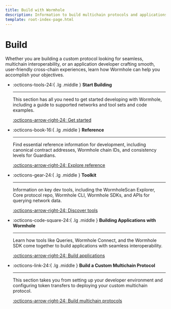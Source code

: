 ```yaml
---
title: Build with Wormhole
description: Information to build multichain protocols and applications, including guidance on customization, key references, and tips for getting started. 
template: root-index-page.html 
---
```


# Build

Whether you are building a custom protocol looking for seamless, multichain interoperability, or an application developer crafting smooth, user-friendly cross-chain experiences, learn how Wormhole can help you accomplish your objectives. 

<div class="grid cards" markdown>

-   :octicons-tools-24:{ .lg .middle } **Start Building**

    ---

    This section has all you need to get started developing with Wormhole, including a guide to supported networks and tool sets and code examples.

    [:octicons-arrow-right-24: Get started](/build/start-building/)

-   :octicons-book-16:{ .lg .middle } **Reference**

    ---

    Find essential reference information for development, including canonical contract addresses, Wormhole chain IDs, and consistency levels for Guardians.

    [:octicons-arrow-right-24: Explore reference](/build/reference/)

-   :octicons-gear-24:{ .lg .middle } **Toolkit**

    ---

    Information on key dev tools, including the WormholeScan Explorer, Core protocol repo, Wormhole CLI, Wormhole SDKs, and APIs for querying network data.

    [:octicons-arrow-right-24: Discover tools](/build/toolkit/)

-   :octicons-code-square-24:{ .lg .middle } **Building Applications with Wormhole**

    ---

    Learn how tools like Queries, Wormhole Connect, and the Wormhole SDK come together to build applications with seamless interoperability.

    [:octicons-arrow-right-24: Build applications](/build/build-apps/)

-   :octicons-link-24:{ .lg .middle } **Build a Custom Multichain Protocol**

    ---

    This section takes you from setting up your developer environment and configuring token transfers to deploying your custom multichain protocol.

    [:octicons-arrow-right-24: Build multichain protocols](/build/build-custom-protocol/)
</div>



